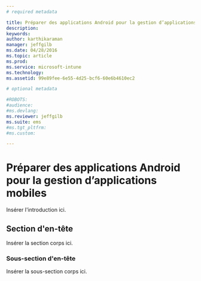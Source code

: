 ```yaml
---
# required metadata

title: Préparer des applications Android pour la gestion d’applications mobiles | Microsoft Intune
description:
keywords:
author: karthikaraman
manager: jeffgilb
ms.date: 04/28/2016
ms.topic: article
ms.prod:
ms.service: microsoft-intune
ms.technology:
ms.assetid: 99e89fee-6e55-4d25-bcf6-60e6b4610ec2

# optional metadata

#ROBOTS:
#audience:
#ms.devlang:
ms.reviewer: jeffgilb
ms.suite: ems
#ms.tgt_pltfrm:
#ms.custom:

---
```


# Préparer des applications Android pour la gestion d’applications mobiles
Insérer l'introduction ici.

## Section d'en-tête
Insérer la section corps ici.

### Sous-section d'en-tête
Insérer la sous-section corps ici.



<!--HONumber=May16_HO1-->


